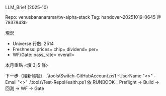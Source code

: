 LLM_Brief (2025-10)

Repo: venusbananarama/tw-alpha-stack
Tag: handover-20251019-0645 @ 7937843b

現況
- Universe 行數: 2514
- Freshness: prices= chip= dividend= per=
- WF/Gate: pass_rate= overall=

本月重點
<填 3–5 條>

下一步（給新帳號）
.\tools\Switch-GitHubAccount.ps1 -UserName "<>" -Email "<>"
.\tools\Test-RepoHealth.ps1
依 RUNBOOK：Preflight → Build → 回測 → WF → Gate

